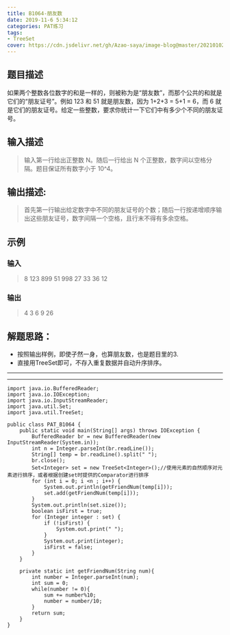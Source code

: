 ```yaml
---
title: B1064-朋友数
date: 2019-11-6 5:34:12 
categories: PAT练习
tags:
- TreeSet
cover: https://cdn.jsdelivr.net/gh/Azao-saya/image-blog@master/20210102/id=56732959.5wf0xgo5yxs0.jpg
---
```


## 题目描述 <!--more-->

 如果两个整数各位数字的和是一样的，则被称为是“朋友数”，而那个公共的和就是它们的“朋友证号”。例如 123 和 51 就是朋友数，因为 1+2+3 = 5+1 = 6，而 6 就是它们的朋友证号。给定一些整数，要求你统计一下它们中有多少个不同的朋友证号。 

## 输入描述

>  输入第一行给出正整数 N。随后一行给出 N 个正整数，数字间以空格分隔。题目保证所有数字小于 10^4。  

## 输出描述:

>  首先第一行输出给定数字中不同的朋友证号的个数；随后一行按递增顺序输出这些朋友证号，数字间隔一个空格，且行末不得有多余空格。 

## 示例

### 输入

> 8
> 123 899 51 998 27 33 36 12

### 输出

> 4
> 3 6 9 26

## 解题思路：

- 按照输出样例，即使孑然一身，也算朋友数，也是题目里的3.
- 直接用TreeSet即可，不存入重复数据并自动升序排序。

---

---



```
import java.io.BufferedReader;
import java.io.IOException;
import java.io.InputStreamReader;
import java.util.Set;
import java.util.TreeSet;

public class PAT_B1064 {
    public static void main(String[] args) throws IOException {
        BufferedReader br = new BufferedReader(new InputStreamReader(System.in));
        int n = Integer.parseInt(br.readLine());
        String[] temp = br.readLine().split(" ");
        br.close();
        Set<Integer> set = new TreeSet<Integer>();//使用元素的自然顺序对元素进行排序，或者根据创建set时提供的Comparator进行排序
        for (int i = 0; i <n ; i++) {
            System.out.println(getFriendNum(temp[i]));
            set.add(getFriendNum(temp[i]));
        }
        System.out.println(set.size());
        boolean isFirst = true;
        for (Integer integer : set) {
            if (!isFirst) {
                System.out.print(" ");
            }
            System.out.print(integer);
            isFirst = false;
        }
    }

    private static int getFriendNum(String num){
        int number = Integer.parseInt(num);
        int sum = 0;
        while(number != 0){
            sum += number%10;
            number = number/10;
        }
        return sum;
    }
}
```

